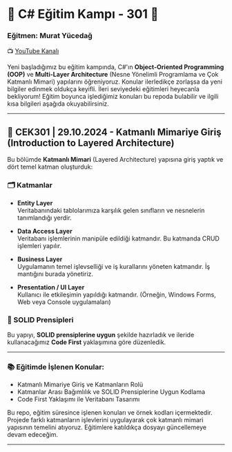 # 🏅 **C# Eğitim Kampı - 301** 🏅  
### Eğitmen: Murat Yücedağ  
📺 [YouTube Kanalı](https://www.youtube.com/@MurattYucedag)  

Yeni başladığımız bu eğitim kampında, C#'ın **Object-Oriented Programming (OOP)** ve **Multi-Layer Architecture** (Nesne Yönelimli Programlama ve Çok Katmanlı Mimari) yapılarını öğreniyoruz. Konular ilerledikçe zorlaşsa da yeni bilgiler edinmek oldukça keyifli. İleri seviyedeki eğitimleri heyecanla bekliyorum! Eğitim boyunca işlediğimiz konuları bu repoda bulabilir ve ilgili kısa bilgileri aşağıda okuyabilirsiniz.

---

## 📜 CEK301 | 29.10.2024 - Katmanlı Mimariye Giriş (Introduction to Layered Architecture)

Bu bölümde **Katmanlı Mimari** (Layered Architecture) yapısına giriş yaptık ve dört temel katman oluşturduk:

### 🗂 Katmanlar

- **Entity Layer**  
  Veritabanındaki tablolarımıza karşılık gelen sınıfların ve nesnelerin tanımlandığı yerdir.

- **Data Access Layer**  
  Veritabanı işlemlerinin manipüle edildiği katmandır. Bu katmanda CRUD işlemleri yapılır.

- **Business Layer**  
  Uygulamanın temel işlevselliği ve iş kurallarını yöneten katmandır. İş mantığını burada yönetiriz.

- **Presentation / UI Layer**  
  Kullanıcı ile etkileşimin yapıldığı katmandır. (Örneğin, Windows Forms, Web veya Console uygulamaları)

### 🎯 SOLID Prensipleri

Bu yapıyı, **SOLID prensiplerine uygun** şekilde hazırladık ve ileride kullanacağımız **Code First** yaklaşımına göre düzenledik.

---

### 📚 Eğitimde İşlenen Konular:
- Katmanlı Mimariye Giriş ve Katmanların Rolü  
- Katmanlar Arası Bağımlılık ve SOLID Prensiplerine Uygun Kodlama  
- Code First Yaklaşımı ile Veritabanı Tasarımı  

Bu repo, eğitim süresince işlenen konuları ve örnek kodları içermektedir. Projede farklı katmanların işlevlerini uygulayarak çok katmanlı mimari yapısının temelini atıyoruz. Eğitimlere katıldıkça dosyayı güncellemeye devam edeceğim.

--- 
